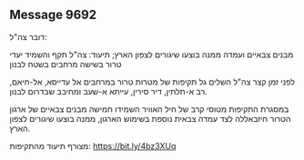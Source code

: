 ## Message 9692

דובר צה"ל:

מבנים צבאיים ועמדה ממנה בוצעו שיגורים לצפון הארץ; תיעוד: צה"ל תקף והשמיד יעדי טרור בשישה מרחבים בשטח לבנון

לפני זמן קצר צה"ל השלים גל תקיפות של מטרות טרור במרחבים אל עדייסא, אל-חיאם, רב א-תלתין, דיר סירין, עייתא א-שעב ומחיבב שבדרום לבנון.

במסגרת התקיפות מטוסי קרב של חיל האוויר השמידו חמישה מבנים צבאיים של ארגון הטרור חיזבאללה לצד עמדה צבאית נוספת בשימוש הארגון, ממנה בוצעו שיגורים לצפון הארץ.

מצורף תיעוד מהתקיפות: https://bit.ly/4bz3XUq

